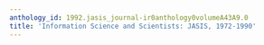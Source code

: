 ```yaml
---
anthology_id: 1992.jasis_journal-ir0anthology0volumeA43A9.0
title: 'Information Science and Scientists: JASIS, 1972-1990'
---
```


